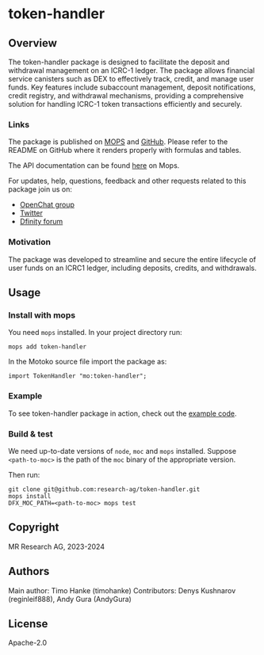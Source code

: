 # token-handler

## Overview

The token-handler package is designed to facilitate the deposit and withdrawal management on an ICRC-1 ledger. The package allows financial service canisters such as DEX to effectively track, credit, and manage user funds. Key features include subaccount management, deposit notifications, credit registry, and withdrawal mechanisms, providing a comprehensive solution for handling ICRC-1 token transactions efficiently and securely.

### Links

The package is published on [MOPS](https://mops.one/token-handler) and [GitHub](https://github.com/research-ag/token-handler).
Please refer to the README on GitHub where it renders properly with formulas and tables.

The API documentation can be found [here](https://mops.one/token-handler/docs/lib) on Mops.

For updates, help, questions, feedback and other requests related to this package join us on:

- [OpenChat group](https://oc.app/2zyqk-iqaaa-aaaar-anmra-cai)
- [Twitter](https://twitter.com/mr_research_ag)
- [Dfinity forum](https://forum.dfinity.org/)

### Motivation

The package was developed to streamline and secure the entire lifecycle of user funds on an ICRC1 ledger, including deposits, credits, and withdrawals.

## Usage

### Install with mops

You need `mops` installed. In your project directory run:

```
mops add token-handler
```

In the Motoko source file import the package as:

```motoko
import TokenHandler "mo:token-handler";
```

### Example

To see token-handler package in action, check out the [example code](https://github.com/research-ag/token-handler/blob/main/example).

### Build & test

We need up-to-date versions of `node`, `moc` and `mops` installed.
Suppose `<path-to-moc>` is the path of the `moc` binary of the appropriate version.

Then run:

```
git clone git@github.com:research-ag/token-handler.git
mops install
DFX_MOC_PATH=<path-to-moc> mops test
```

## Copyright

MR Research AG, 2023-2024

## Authors

Main author: Timo Hanke (timohanke)
Contributors: Denys Kushnarov (reginleif888), Andy Gura (AndyGura)

## License

Apache-2.0

